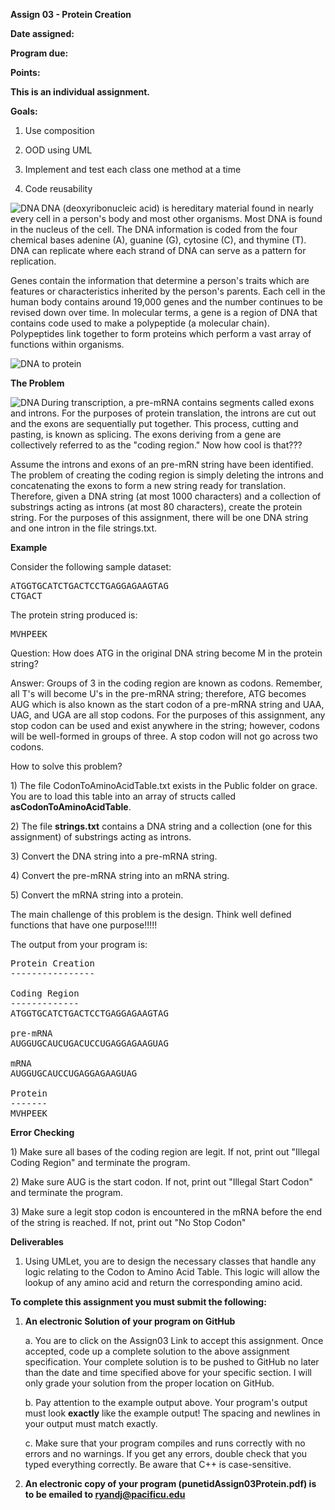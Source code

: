 **Assign 03 - Protein Creation**

**Date assigned:**

**Program due:**

**Points:**

**This is an individual assignment.**

**Goals:**

1.  Use composition

2.  OOD using UML

3.  Implement and test each class one method at a time

4.  Code reusability

<img align="left" src="http://zeus.cs.pacificu.edu/ryand/apcs_a/images/Assignments/Protein/dna.png" alt="DNA">

DNA (deoxyribonucleic acid) is hereditary material found in nearly every
cell in a person's body and most other organisms. Most DNA is found in
the nucleus of the cell. The DNA information is coded from the four
chemical bases adenine (A), guanine (G), cytosine (C), and thymine (T).
DNA can replicate where each strand of DNA can serve as a pattern for
replication.

Genes contain the information that determine a person's traits which are
features or characteristics inherited by the person's parents. Each cell
in the human body contains around 19,000 genes and the number continues
to be revised down over time. In molecular terms, a gene is a region of
DNA that contains code used to make a polypeptide (a molecular chain).
Polypeptides link together to form proteins which perform a vast array
of functions within organisms.

![DNA to protein](http://zeus.cs.pacificu.edu/ryand/apcs_a/images/Assignments/Protein/dnatoprotein.png)

**The Problem**

<img align="left" src="http://zeus.cs.pacificu.edu/ryand/apcs_a/images/Assignments/Protein/premrnatomrna.png" alt="DNA">

During transcription, a pre-mRNA contains segments called exons and
introns. For the purposes of protein translation, the introns are cut
out and the exons are sequentially put together. This process, cutting
and pasting, is known as splicing. The exons deriving from a gene are
collectively referred to as the "coding region." Now how cool is that???

Assume the introns and exons of an pre-mRN string have been identified. The
problem of creating the coding region is simply deleting the introns and
concatenating the exons to form a new string ready for translation.
Therefore, given a DNA string (at most 1000 characters) and a collection
of substrings acting as introns (at most 80 characters), create the
protein string. For the purposes of this assignment, there will be one
DNA string and one intron in the file strings.txt.

**Example**

Consider the following sample dataset:

<pre>
ATGGTGCATCTGACTCCTGAGGAGAAGTAG
CTGACT
</pre>

The protein string produced is:

<pre>
MVHPEEK
</pre>

Question: How does ATG in the original DNA string become M in the
protein string?

Answer: Groups of 3 in the coding region are known as codons. Remember,
all T's will become U's in the pre-mRNA string; therefore, ATG becomes
AUG which is also known as the start codon of a pre-mRNA string and UAA,
UAG, and UGA are all stop codons. For the purposes of this assignment,
any stop codon can be used and exist anywhere in the string; however,
codons will be well-formed in groups of three. A stop codon will not go
across two codons.

How to solve this problem?

1\) The file CodonToAminoAcidTable.txt exists in the Public folder on
grace. You are to load this table into an array of structs called
**asCodonToAminoAcidTable**.

2\) The file **strings.txt** contains a DNA string and a collection (one
for this assignment) of substrings acting as introns.

3\) Convert the DNA string into a pre-mRNA string.

4\) Convert the pre-mRNA string into an mRNA string.

5\) Convert the mRNA string into a protein.

The main challenge of this problem is the design. Think well defined
functions that have one purpose!!!!!

The output from your program is:

<pre>
Protein Creation
----------------

Coding Region
-------------
ATGGTGCATCTGACTCCTGAGGAGAAGTAG

pre-mRNA
AUGGUGCAUCUGACUCCUGAGGAGAAGUAG

mRNA
AUGGUGCAUCCUGAGGAGAAGUAG

Protein
-------
MVHPEEK
</pre>

**Error Checking**

1\) Make sure all bases of the coding region are legit. If not, print
out "Illegal Coding Region" and terminate the program.

2\) Make sure AUG is the start codon. If not, print out "Illegal Start
Codon" and terminate the program.

3\) Make sure a legit stop codon is encountered in the mRNA before the
end of the string is reached. If not, print out "No Stop Codon"

**Deliverables**

1. Using UMLet, you are to design the necessary classes that handle any logic relating to the Codon to Amino Acid Table. This logic will allow the lookup of any amino acid and return the corresponding amino acid.

**To complete this assignment you must submit the following:**

1.  **An electronic Solution of your program on GitHub**

    a.  You are to click on the Assign03 Link to accept this
        assignment. Once accepted, code up a
        complete solution to the above assignment specification. Your
        complete solution is to be pushed to GitHub no later than the
        date and time specified above for your specific section. I will
        only grade your solution from the proper location on GitHub.

    b.  Pay attention to the example output above. Your program's output
        must look **exactly** like the example output! The spacing and
        newlines in your output must match exactly.

    c.  Make sure that your program compiles and runs correctly with no
        errors and no warnings. If you get any errors, double check that
        you typed everything correctly. Be aware that C++ is
        case-sensitive.

2.  **An electronic copy of your program (punetidAssign03Protein.pdf) is to be emailed to ryandj@pacificu.edu**

